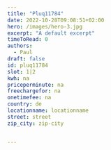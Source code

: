 ```yaml
---
title: "Pluq11784"
date: 2022-10-28T09:08:51+02:00
hero: /images/hero-3.jpg
excerpt: "A default excerpt"
timeToRead: 0
authors:
  - Paul
draft: false
id: pluq11784
slot: 1|2
kwh: na
priceperminute: na
freechargefor: na
onetimefee: na
country: de
locationname: locationname
street: street
zip_city: zip-city


---
```

